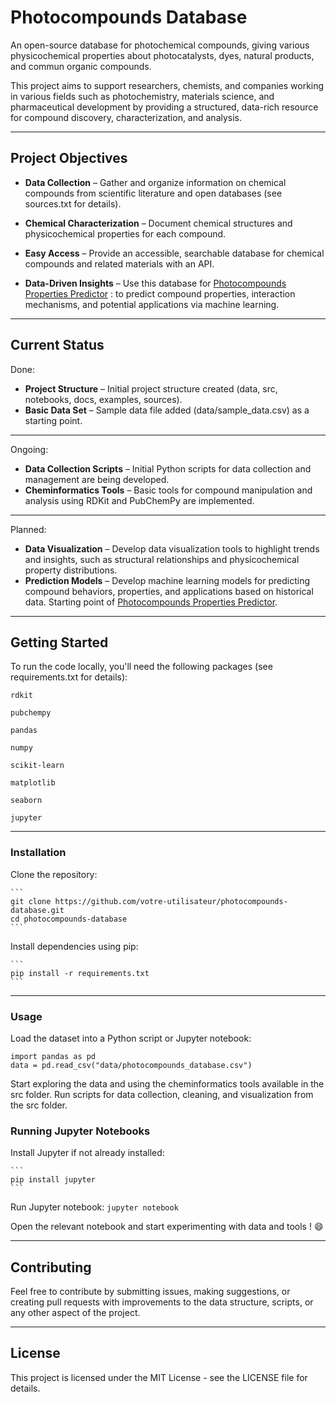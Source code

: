 # Photocompounds Database

An open-source database for photochemical compounds, giving various physicochemical properties about photocatalysts, dyes, natural products, and commun organic compounds.

This project aims to support researchers, chemists, and companies working in various fields such as photochemistry, materials science, and pharmaceutical development by providing a structured, data-rich resource for compound discovery, characterization, and analysis.

---

## Project Objectives

- **Data Collection** – Gather and organize information on chemical compounds from scientific literature and open databases (see sources.txt for details).
- **Chemical Characterization** – Document chemical structures and physicochemical properties for each compound.
- **Easy Access** – Provide an accessible, searchable database for chemical compounds and related materials with an API.

- **Data-Driven Insights** – Use this database for [Photocompounds Properties Predictor](https://github.com/victorcarre6/photocompounds-properties-predictor) : to predict compound properties, interaction mechanisms, and potential applications via machine learning.

---

## Current Status

Done:
- **Project Structure** – Initial project structure created (data, src, notebooks, docs, examples, sources).
- **Basic Data Set** – Sample data file added (data/sample_data.csv) as a starting point.

---

Ongoing:
- **Data Collection Scripts** – Initial Python scripts for data collection and management are being developed.
- **Cheminformatics Tools** – Basic tools for compound manipulation and analysis using RDKit and PubChemPy are implemented.

---

Planned:
- **Data Visualization** – Develop data visualization tools to highlight trends and insights, such as structural relationships and physicochemical property distributions.
- **Prediction Models** – Develop machine learning models for predicting compound behaviors, properties, and applications based on historical data. Starting point of [Photocompounds Properties Predictor](https://github.com/victorcarre6/photocompounds-properties-predictor).

---

## Getting Started

To run the code locally, you'll need the following packages (see requirements.txt for details):

    rdkit

    pubchempy

    pandas

    numpy

    scikit-learn

    matplotlib

    seaborn

    jupyter

---

### Installation

Clone the repository:

	```
	git clone https://github.com/votre-utilisateur/photocompounds-database.git
	cd photocompounds-database
	```

Install dependencies using pip:

	```
 	pip install -r requirements.txt
	```

---

### Usage

Load the dataset into a Python script or Jupyter notebook:

    import pandas as pd
    data = pd.read_csv("data/photocompounds_database.csv")

Start exploring the data and using the cheminformatics tools available in the src folder.
Run scripts for data collection, cleaning, and visualization from the src folder.

### Running Jupyter Notebooks

Install Jupyter if not already installed:

	```
	pip install jupyter
	```

Run Jupyter notebook:
	```
   	jupyter notebook
	```

Open the relevant notebook and start experimenting with data and tools ! 😄

---

## Contributing

Feel free to contribute by submitting issues, making suggestions, or creating pull requests with improvements to the data structure, scripts, or any other aspect of the project.

---

## License

This project is licensed under the MIT License - see the LICENSE file for details.
